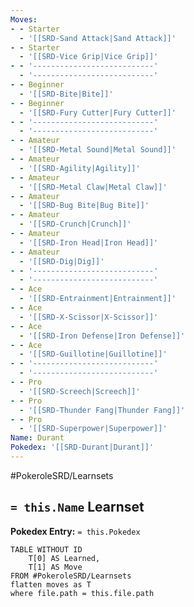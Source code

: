 ```yaml
---
Moves:
- - Starter
  - '[[SRD-Sand Attack|Sand Attack]]'
- - Starter
  - '[[SRD-Vice Grip|Vice Grip]]'
- - '---------------------------'
  - '---------------------------'
- - Beginner
  - '[[SRD-Bite|Bite]]'
- - Beginner
  - '[[SRD-Fury Cutter|Fury Cutter]]'
- - '---------------------------'
  - '---------------------------'
- - Amateur
  - '[[SRD-Metal Sound|Metal Sound]]'
- - Amateur
  - '[[SRD-Agility|Agility]]'
- - Amateur
  - '[[SRD-Metal Claw|Metal Claw]]'
- - Amateur
  - '[[SRD-Bug Bite|Bug Bite]]'
- - Amateur
  - '[[SRD-Crunch|Crunch]]'
- - Amateur
  - '[[SRD-Iron Head|Iron Head]]'
- - Amateur
  - '[[SRD-Dig|Dig]]'
- - '---------------------------'
  - '---------------------------'
- - Ace
  - '[[SRD-Entrainment|Entrainment]]'
- - Ace
  - '[[SRD-X-Scissor|X-Scissor]]'
- - Ace
  - '[[SRD-Iron Defense|Iron Defense]]'
- - Ace
  - '[[SRD-Guillotine|Guillotine]]'
- - '---------------------------'
  - '---------------------------'
- - Pro
  - '[[SRD-Screech|Screech]]'
- - Pro
  - '[[SRD-Thunder Fang|Thunder Fang]]'
- - Pro
  - '[[SRD-Superpower|Superpower]]'
Name: Durant
Pokedex: '[[SRD-Durant|Durant]]'
---
```


#PokeroleSRD/Learnsets

## `= this.Name` Learnset

**Pokedex Entry:** `= this.Pokedex`

```dataview
TABLE WITHOUT ID
    T[0] AS Learned,
    T[1] AS Move
FROM #PokeroleSRD/Learnsets
flatten moves as T
where file.path = this.file.path
```
